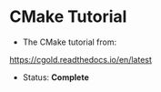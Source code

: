 # CMake Tutorial

* The CMake tutorial from:

https://cgold.readthedocs.io/en/latest

* Status: <b>Complete</b>
